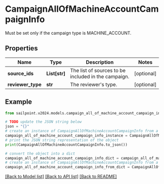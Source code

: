 # CampaignAllOfMachineAccountCampaignInfo

Must be set only if the campaign type is MACHINE_ACCOUNT.

## Properties

Name | Type | Description | Notes
------------ | ------------- | ------------- | -------------
**source_ids** | **List[str]** | The list of sources to be included in the campaign. | [optional] 
**reviewer_type** | **str** | The reviewer&#39;s type. | [optional] 

## Example

```python
from sailpoint.v2024.models.campaign_all_of_machine_account_campaign_info import CampaignAllOfMachineAccountCampaignInfo

# TODO update the JSON string below
json = "{}"
# create an instance of CampaignAllOfMachineAccountCampaignInfo from a JSON string
campaign_all_of_machine_account_campaign_info_instance = CampaignAllOfMachineAccountCampaignInfo.from_json(json)
# print the JSON string representation of the object
print(CampaignAllOfMachineAccountCampaignInfo.to_json())

# convert the object into a dict
campaign_all_of_machine_account_campaign_info_dict = campaign_all_of_machine_account_campaign_info_instance.to_dict()
# create an instance of CampaignAllOfMachineAccountCampaignInfo from a dict
campaign_all_of_machine_account_campaign_info_from_dict = CampaignAllOfMachineAccountCampaignInfo.from_dict(campaign_all_of_machine_account_campaign_info_dict)
```
[[Back to Model list]](../README.md#documentation-for-models) [[Back to API list]](../README.md#documentation-for-api-endpoints) [[Back to README]](../README.md)


